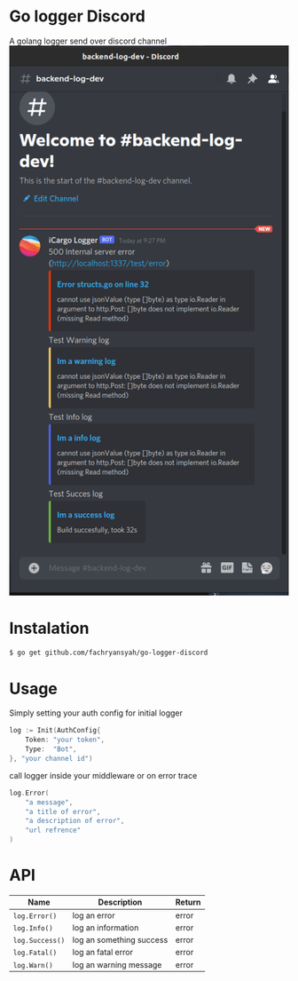 # Go logger Discord
A golang logger send over discord channel
![Preview](https://github.com/fachryansyah/go-logger-discord/blob/master/ss.png)

# Instalation
```bash
$ go get github.com/fachryansyah/go-logger-discord
```

# Usage
Simply setting your auth config for initial logger
```go
log := Init(AuthConfig{
	Token: "your token",
	Type:  "Bot",
}, "your channel id")
```
call logger inside your middleware or on error trace
```go
log.Error(
    "a message",
    "a title of error",
    "a description of error",
    "url refrence"
)
```
# API
| Name            | Description               |Return |
| ----------------|---------------------------|-------|
| `log.Error()`   | log an error              | error |
| `log.Info()`    | log an information        | error |
| `log.Success()` | log an something success  | error |
| `log.Fatal()`   | log an fatal error        | error |
| `log.Warn()`    | log an warning message    | error |